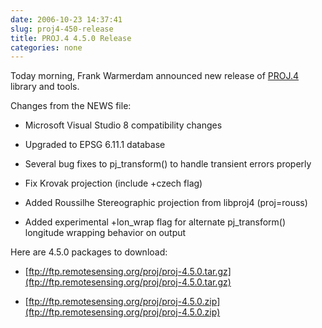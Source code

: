 ```yaml
---
date: 2006-10-23 14:37:41
slug: proj4-450-release
title: PROJ.4 4.5.0 Release
categories: none
---
```


Today morning, Frank Warmerdam announced new release of [PROJ.4](http://proj.maptools.org/) library and tools.






Changes from the NEWS file:




  * Microsoft Visual Studio 8 compatibility changes


  * Upgraded to EPSG 6.11.1 database


  * Several bug fixes to pj_transform() to handle transient errors properly


  * Fix Krovak projection (include +czech flag)


  * Added Roussilhe Stereographic projection from libproj4 (proj=rouss)


  * Added experimental +lon_wrap flag for alternate pj_transform() longitude wrapping behavior on output









Here are 4.5.0 packages to download:




  * [ftp://ftp.remotesensing.org/proj/proj-4.5.0.tar.gz](ftp://ftp.remotesensing.org/proj/proj-4.5.0.tar.gz)


  * [ftp://ftp.remotesensing.org/proj/proj-4.5.0.zip](ftp://ftp.remotesensing.org/proj/proj-4.5.0.zip)




